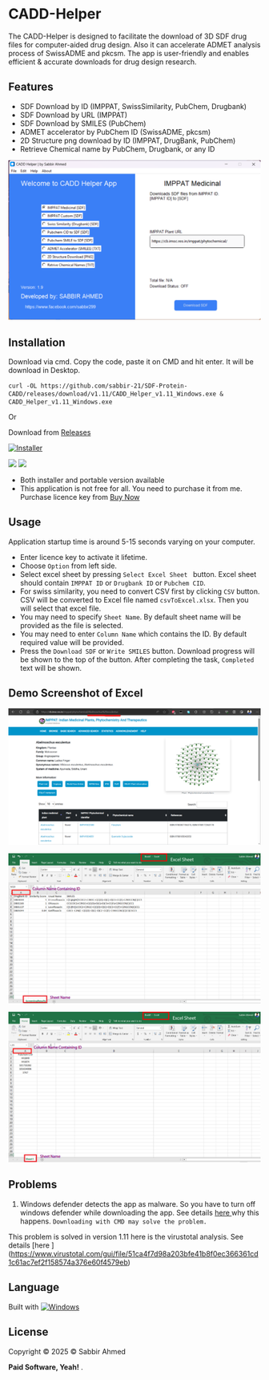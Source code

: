 # CADD-Helper
The CADD-Helper is designed to facilitate the download of 3D SDF drug files for computer-aided drug design. Also it can accelerate ADMET analysis process of SwissADME and pkcsm. The app is user-friendly and enables efficient & accurate downloads for drug design research.

## Features

- SDF Download by ID (IMPPAT, SwissSimilarity, PubChem, Drugbank)
- SDF Download by URL (IMPPAT)
- SDF Download by SMILES (PubChem)
- ADMET accelerator by PubChem ID (SwissADME, pkcsm)
- 2D Structure png download by ID (IMPPAT, DrugBank, PubChem)
- Retrieve Chemical name by PubChem, Drugbank, or any ID

![main_v1.9](v1.9.png)

## Installation
Download via cmd. Copy the code, paste it on CMD and hit enter. It will be download in Desktop.

```
curl -OL https://github.com/sabbir-21/SDF-Protein-CADD/releases/download/v1.11/CADD_Helper_v1.11_Windows.exe & CADD_Helper_v1.11_Windows.exe
```
Or

Download from [Releases](https://github.com/sabbir-21/SDF-Protein-CADD/releases/latest)

[![Installer](https://img.shields.io/badge/-Installer-blue.svg?style=for-the-badge&logo=windows)](https://github.com/sabbir-21/SDF-Protein-CADD/releases/download/v1.11/CADD_Helper_v1.11_Windows.exe)

[![](https://img.shields.io/github/v/release/sabbir-21/SDF-Protein-CADD?style=for-the-badge)](https://github.com/sabbir-21/SDF-Protein-CADD/releases) [![](https://img.shields.io/github/downloads/sabbir-21/SDF-Protein-CADD/total?style=for-the-badge)](https://github.com/sabbir-21/SDF-Protein-CADD/releases) 

- Both installer and portable version available
- This application is not free for all. You need to purchase it from me. Purchase licence key from [Buy Now](https://sabbir-21.github.io/portfolio/buy.html)


## Usage

Application startup time is around 5-15 seconds varying on your computer.
- Enter licence key to activate it lifetime.
- Choose `Option` from left side.
- Select excel sheet by pressing `Select Excel Sheet ` button. Excel sheet should contain `IMPPAT ID` or `Drugbank ID` or `Pubchem CID`.
- For swiss similarity, you need to convert CSV first by clicking `CSV` button. CSV will be converted to Excel file named `csvToExcel.xlsx`. Then you will select that excel file.
- You may need to specify `Sheet Name`. By default sheet name will be provided as the file is selected.
- You may need to enter `Column Name` which contains the ID. By default required value will be provided.
- Press the `Download SDF` or `Write SMILES` button. Download progress will be shown to the top of the button. After completing the task, `Completed` text will be shown.

## Demo Screenshot of Excel

![ss_imppat](ss_imppat.png)

![ss_swiss](ss_swiss.png)

![ss_pubchem](ss_pubchem.png)

## Problems

1. Windows defender detects the app as malware. So you have to turn off windows defender while downloading the app. See details [here ](https://stackoverflow.com/questions/43777106/program-made-with-pyinstaller-now-seen-as-a-trojan-horse-by-avg) why this happens.
`Downloading with CMD may solve the problem.`

This problem is solved in version 1.11 here is the virustotal analysis. See details [here ] (https://www.virustotal.com/gui/file/51ca4f7d98a203bfe41b8f0ec366361cd1c61ac7ef2f158574a376e60f4579eb)

## Language
Built with  [![Windows](https://www.python.org/static/favicon.ico)](https://www.python.org/)

## License
Copyright © 2025
© Sabbir Ahmed

**Paid Software, Yeah!**
.